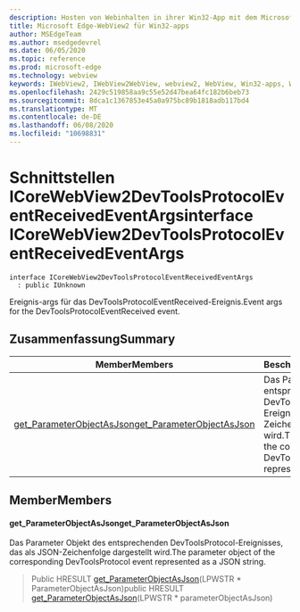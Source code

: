 ```yaml
---
description: Hosten von Webinhalten in ihrer Win32-App mit dem Microsoft Edge WebView2-Steuerelement
title: Microsoft Edge-WebView2 für Win32-apps
author: MSEdgeTeam
ms.author: msedgedevrel
ms.date: 06/05/2020
ms.topic: reference
ms.prod: microsoft-edge
ms.technology: webview
keywords: IWebView2, IWebView2WebView, webview2, WebView, Win32-apps, Win32, Edge, ICoreWebView2, ICoreWebView2Controller, Browser-Steuerelement, Edge-HTML
ms.openlocfilehash: 2429c519858aa9c55e52d47bea64fc182b6beb73
ms.sourcegitcommit: 8dca1c1367853e45a0a975bc89b1818adb117bd4
ms.translationtype: MT
ms.contentlocale: de-DE
ms.lasthandoff: 06/08/2020
ms.locfileid: "10698831"
---
```

# <span data-ttu-id="f61f7-104">Schnittstellen ICoreWebView2DevToolsProtocolEventReceivedEventArgs</span><span class="sxs-lookup"><span data-stu-id="f61f7-104">interface ICoreWebView2DevToolsProtocolEventReceivedEventArgs</span></span> 

```
interface ICoreWebView2DevToolsProtocolEventReceivedEventArgs
  : public IUnknown
```

<span data-ttu-id="f61f7-105">Ereignis-args für das DevToolsProtocolEventReceived-Ereignis.</span><span class="sxs-lookup"><span data-stu-id="f61f7-105">Event args for the DevToolsProtocolEventReceived event.</span></span>

## <span data-ttu-id="f61f7-106">Zusammenfassung</span><span class="sxs-lookup"><span data-stu-id="f61f7-106">Summary</span></span>

 <span data-ttu-id="f61f7-107">Member</span><span class="sxs-lookup"><span data-stu-id="f61f7-107">Members</span></span>                        | <span data-ttu-id="f61f7-108">Beschreibungen</span><span class="sxs-lookup"><span data-stu-id="f61f7-108">Descriptions</span></span>
--------------------------------|---------------------------------------------
[<span data-ttu-id="f61f7-109">get_ParameterObjectAsJson</span><span class="sxs-lookup"><span data-stu-id="f61f7-109">get_ParameterObjectAsJson</span></span>](#get_parameterobjectasjson) | <span data-ttu-id="f61f7-110">Das Parameter Objekt des entsprechenden DevToolsProtocol-Ereignisses, das als JSON-Zeichenfolge dargestellt wird.</span><span class="sxs-lookup"><span data-stu-id="f61f7-110">The parameter object of the corresponding DevToolsProtocol event represented as a JSON string.</span></span>

## <span data-ttu-id="f61f7-111">Member</span><span class="sxs-lookup"><span data-stu-id="f61f7-111">Members</span></span>

#### <span data-ttu-id="f61f7-112">get_ParameterObjectAsJson</span><span class="sxs-lookup"><span data-stu-id="f61f7-112">get_ParameterObjectAsJson</span></span> 

<span data-ttu-id="f61f7-113">Das Parameter Objekt des entsprechenden DevToolsProtocol-Ereignisses, das als JSON-Zeichenfolge dargestellt wird.</span><span class="sxs-lookup"><span data-stu-id="f61f7-113">The parameter object of the corresponding DevToolsProtocol event represented as a JSON string.</span></span>

> <span data-ttu-id="f61f7-114">Public HRESULT [get_ParameterObjectAsJson](#get_parameterobjectasjson)(LPWSTR \* ParameterObjectAsJson)</span><span class="sxs-lookup"><span data-stu-id="f61f7-114">public HRESULT [get_ParameterObjectAsJson](#get_parameterobjectasjson)(LPWSTR \* parameterObjectAsJson)</span></span>

